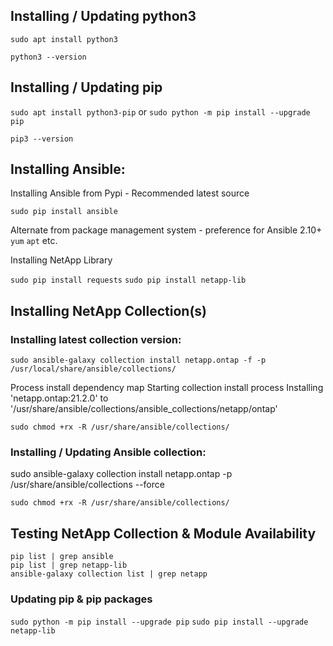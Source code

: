 ## Installing / Updating python3

`sudo apt install python3`

`python3 --version`

## Installing / Updating pip

`sudo apt install python3-pip`
or
`sudo python -m pip install --upgrade pip`

`pip3 --version`

## Installing Ansible:

Installing Ansible from Pypi - Recommended latest source

`sudo pip install ansible`

Alternate from package management system - preference for Ansible 2.10+
`yum`
`apt`
etc.

Installing NetApp Library

`sudo pip install requests`
`sudo pip install netapp-lib`

## Installing NetApp Collection(s)

### Installing latest collection version:

`sudo ansible-galaxy collection install netapp.ontap -f -p /usr/local/share/ansible/collections/`

Process install dependency map
Starting collection install process
Installing 'netapp.ontap:21.2.0' to '/usr/share/ansible/collections/ansible_collections/netapp/ontap'

`sudo chmod +rx -R /usr/share/ansible/collections/`

### Installing / Updating Ansible collection:

sudo ansible-galaxy collection install netapp.ontap -p /usr/share/ansible/collections --force

`sudo chmod +rx -R /usr/share/ansible/collections/`

## Testing NetApp Collection & Module Availability

```
pip list | grep ansible 
pip list | grep netapp-lib
ansible-galaxy collection list | grep netapp
```

### Updating pip & pip packages

`sudo python -m pip install --upgrade pip`
`sudo pip install --upgrade netapp-lib`
